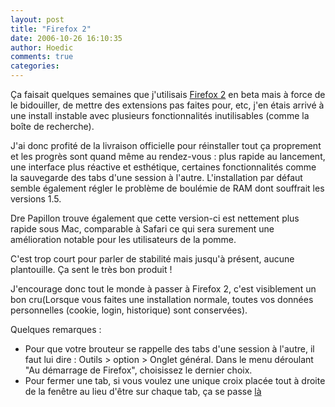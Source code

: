```yaml
---
layout: post
title: "Firefox 2"
date: 2006-10-26 16:10:35
author: Hoedic
comments: true
categories: 
---
```



Ça faisait quelques semaines que j'utilisais [Firefox 2](http://www.mozilla.com/en-US/firefox/) en beta mais à force de le bidouiller, de mettre des extensions pas faites pour, etc, j'en étais arrivé à une install instable avec plusieurs fonctionnalités inutilisables (comme la boîte de recherche).

J'ai donc profité de la livraison officielle pour réinstaller tout ça proprement et les progrès sont quand même au rendez-vous : plus rapide au lancement, une interface plus réactive et esthétique, certaines fonctionnalités comme la sauvegarde des tabs d'une session à l'autre. L'installation par défaut semble également régler le problème de boulémie de RAM dont souffrait les versions 1.5.

Dre Papillon trouve également que cette version-ci est nettement plus rapide sous Mac, comparable à Safari ce qui sera surement une amélioration notable pour les utilisateurs de la pomme.

C'est trop court pour parler de stabilité mais jusqu'à présent, aucune plantouille. Ça sent le très bon produit !

J'encourage donc tout le monde à passer à Firefox 2, c'est visiblement un bon cru(Lorsque vous faites une installation normale, toutes vos données personnelles (cookie, login, historique) sont conservées).

Quelques remarques :
-  Pour que votre brouteur se rappelle des tabs d'une session à l'autre, il faut lui dire : Outils > option > Onglet général. Dans le menu déroulant "Au démarrage de Firefox", choisissez le dernier choix.
-  Pour fermer une tab, si vous voulez une unique croix placée tout à droite de la fenêtre au lieu d'être sur chaque tab, ça se passe [là](http://tech.cybernetnews.com/2006/07/09/how-to-tweak-firefox-20-beta-1/)